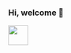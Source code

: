 ### Hi, welcome 👋

[<img src="https://rollercoin.com/static/img/referral/banners/ref_160600.gif" width="40" height="40">](https://rollercoin.com/?r=kp4kr5j2)

<!--
**Wazted/Wazted** is a ✨ _special_ ✨ repository because its `README.md` (this file) appears on your GitHub profile.

Here are some ideas to get you started:

- 🔭 I’m currently working on ...
- 🌱 I’m currently learning ...
- 👯 I’m looking to collaborate on ...
- 🤔 I’m looking for help with ...
- 💬 Ask me about ...
- 📫 How to reach me: ...
- 😄 Pronouns: ...
- ⚡ Fun fact: ...
-->
